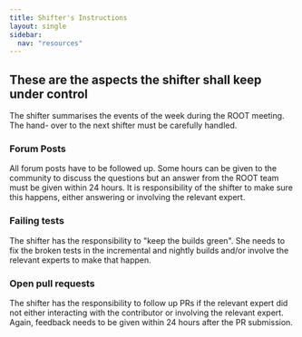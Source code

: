 ```yaml
---
title: Shifter's Instructions
layout: single
sidebar:
  nav: "resources"
---
```


## These are the aspects the shifter shall keep under control
The shifter summarises the events of the week during the ROOT meeting. The hand-
over to the next shifter must be carefully handled.

### Forum Posts
All forum posts have to be followed up. Some hours can be given to the community
to discuss the questions but an answer from the ROOT team must be given within 24 hours.
It is responsibility of the shifter to make sure this happens, either answering or
involving the relevant expert.

### Failing tests
The shifter has the responsibility to "keep the builds green". She needs to fix
the broken tests in the incremental and nightly builds and/or involve the relevant
experts to make that happen.

### Open pull requests
The shifter has the responsibility to follow up PRs if the relevant expert did
not either interacting with the contributor or involving the relevant expert.
Again, feedback needs to be given within 24 hours after the PR submission.